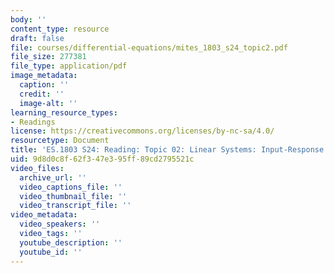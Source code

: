 ```yaml
---
body: ''
content_type: resource
draft: false
file: courses/differential-equations/mites_1803_s24_topic2.pdf
file_size: 277381
file_type: application/pdf
image_metadata:
  caption: ''
  credit: ''
  image-alt: ''
learning_resource_types:
- Readings
license: https://creativecommons.org/licenses/by-nc-sa/4.0/
resourcetype: Document
title: 'ES.1803 S24: Reading: Topic 02: Linear Systems: Input-Response Models'
uid: 9d8d0c8f-62f3-47e3-95ff-89cd2795521c
video_files:
  archive_url: ''
  video_captions_file: ''
  video_thumbnail_file: ''
  video_transcript_file: ''
video_metadata:
  video_speakers: ''
  video_tags: ''
  youtube_description: ''
  youtube_id: ''
---
```

